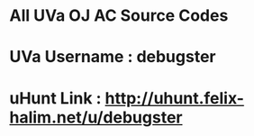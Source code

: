 # All UVa OJ AC Source Codes


# UVa Username  : debugster
# uHunt Link    : http://uhunt.felix-halim.net/u/debugster
